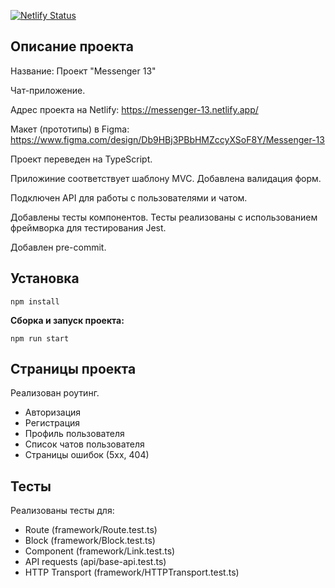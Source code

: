 [![Netlify Status](https://api.netlify.com/api/v1/badges/4eb0601f-664c-4cbb-8c5e-d759e691f9ea/deploy-status)](https://app.netlify.com/projects/messenger-13/deploys)

## Описание проекта

Название: Проект "Messenger 13"

Чат-приложение.

Адрес проекта на Netlify: https://messenger-13.netlify.app/

Макет (прототипы) в Figma: https://www.figma.com/design/Db9HBj3PBbHMZccyXSoF8Y/Messenger-13

Проект переведен на TypeScript.

Приложиние соответствует шаблону MVC. Добавлена валидация форм.

Подключен API для работы с пользователями и чатом.

Добавлены тесты компонентов. Тесты реализованы с использованием фреймворка для тестирования Jest.

Добавлен pre-commit.

## Установка
```shell
npm install
```
**Cборка и запуск проекта:**
```shell
npm run start
```
## Страницы проекта
Реализован роутинг. 

* Авторизация
* Регистрация
* Профиль пользователя
* Список чатов пользователя
* Страницы ошибок (5хх, 404)

## Тесты

Реализованы тесты для:

* Route (framework/Route.test.ts)
* Block (framework/Block.test.ts)
* Component (framework/Link.test.ts)
* API requests (api/base-api.test.ts)
* HTTP Transport (framework/HTTPTransport.test.ts)
